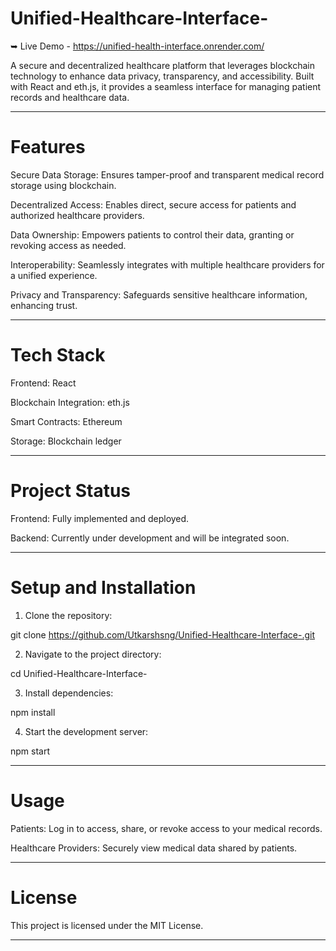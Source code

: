 # Unified-Healthcare-Interface-

➥ Live Demo - https://unified-health-interface.onrender.com/

A secure and decentralized healthcare platform that leverages blockchain technology to enhance data privacy, transparency, and accessibility. Built with React and eth.js, it provides a seamless interface for managing patient records and healthcare data.


---

# Features

Secure Data Storage: Ensures tamper-proof and transparent medical record storage using blockchain.

Decentralized Access: Enables direct, secure access for patients and authorized healthcare providers.

Data Ownership: Empowers patients to control their data, granting or revoking access as needed.

Interoperability: Seamlessly integrates with multiple healthcare providers for a unified experience.

Privacy and Transparency: Safeguards sensitive healthcare information, enhancing trust.



---

# Tech Stack

Frontend: React

Blockchain Integration: eth.js

Smart Contracts: Ethereum

Storage: Blockchain ledger



---

# Project Status

Frontend: Fully implemented and deployed.

Backend: Currently under development and will be integrated soon.



---
# Setup and Installation

1. Clone the repository:

git clone https://github.com/Utkarshsng/Unified-Healthcare-Interface-.git


2. Navigate to the project directory:

cd Unified-Healthcare-Interface-


3. Install dependencies:

npm install


4. Start the development server:

npm start




---

# Usage

Patients: Log in to access, share, or revoke access to your medical records.

Healthcare Providers: Securely view medical data shared by patients.



---
# License

This project is licensed under the MIT License.


---
